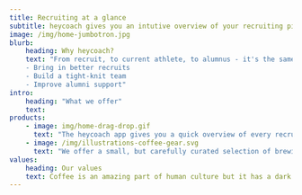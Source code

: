 ```yaml
---
title: Recruiting at a glance
subtitle: heycoach gives you an intutive overview of your recruiting pipeline.
image: /img/home-jumbotron.jpg
blurb:
    heading: Why heycoach?
    text: "From recruit, to current athlete, to alumnus - it's the same person. Heycoach finally offers a better way to keep track of your athlete's contact info, making it simple to connect and improve your relationship. Heycoach gets out of your way so you can:
    - Bring in better recruits
    - Build a tight-knit team
    - Improve alumni support"
intro:
    heading: "What we offer"
    text: 
products:
    - image: img/home-drag-drop.gif
      text: "The heycoach app gives you a quick overview of every recruits' current status, the next action required with an easy to use drag and drop interface."
    - image: /img/illustrations-coffee-gear.svg
      text: "We offer a small, but carefully curated selection of brewing gear and tools for every taste and experience level. No matter if you roast your own beans or just bought your first french press, you’ll find a gadget to fall in love with in our shop."
values:
    heading: Our values
    text: Coffee is an amazing part of human culture but it has a dark side too – one of colonialism and mindless abuse of natural resources and human lives. We want to turn this around and return the coffee trade to the drink’s exhilarating, empowering and unifying nature.
---
```


